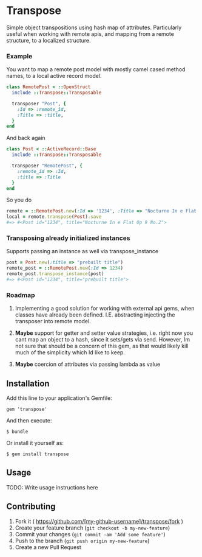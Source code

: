 # Transpose
Simple object transpositions using hash map of attributes. Particularly useful when working with remote apis,
and mapping from a remote structure, to a localized structure.

### Example

You want to map a remote post model with mostly camel cased method names, to a local active record model.

``` ruby
class RemotePost < ::OpenStruct
  include ::Transpose::Transposable

  transposer "Post", {
    :Id => :remote_id,
    :Title => :title,
  }
end
```

And back again

``` ruby
class Post < ::ActiveRecord::Base
  include ::Transpose::Transposable

  transposer "RemotePost", {
    :remote_id => :Id,
    :title => :Title
  }
end
```

So you do

``` ruby
remote = ::RemotePost.new(:Id => '1234', :Title => "Nocturne In e Flat Op 9 No.2" )
local = remote.transpose(Post).save
#=> #<Post id="1234", title="Nocturne In e Flat Op 9 No.2">
```

### Transposing already initialized instances

Supports passing an instance as well via transpose_instance

``` ruby
post = Post.new(:title => "prebuilt title")
remote_post = ::RemotePost.new(:Id => 1234)
remote_post.transpose_instance(post)
#=> #<Post id="1234", title="prebuilt title">
```

### Roadmap
1. Implementing a good solution for working with external api gems, when classes
have already been defined. I.E. abstracting injecting the transposer into remote model.

2. **Maybe** support for getter and setter value strategies, i.e. right now you
cant map an object to a hash, since it sets/gets via send.
However, Im not sure that should be a concern of this gem, as that would likely
kill much of the simplicity which Id like to keep.

3. **Maybe** coercion of attributes via passing lambda as value

## Installation

Add this line to your application's Gemfile:

    gem 'transpose'

And then execute:

    $ bundle

Or install it yourself as:

    $ gem install transpose

## Usage

TODO: Write usage instructions here

## Contributing

1. Fork it ( https://github.com/[my-github-username]/transpose/fork )
2. Create your feature branch (`git checkout -b my-new-feature`)
3. Commit your changes (`git commit -am 'Add some feature'`)
4. Push to the branch (`git push origin my-new-feature`)
5. Create a new Pull Request

